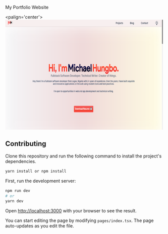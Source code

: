 My Portfolio Website

<palign='center'>
<img height='350' width='500' src='public/assets/portfolio.png'>
</p>

## Contributing

Clone this repository and run the following command to install the project's dependencies.

```bash
yarn install or npm install
```

First, run the development server:

```bash
npm run dev
# or
yarn dev
```

Open [http://localhost:3000](http://localhost:3000) with your browser to see the result.

You can start editing the page by modifying `pages/index.tsx`. The page auto-updates as you edit the file.

